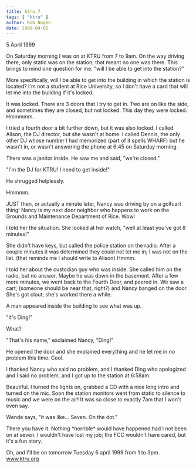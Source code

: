 ```yaml
---
title: ktru 7
tags: [ "ktru" ]
author: Rob Nugen
date: 1999-04-05
---
```


<p class=date>5 April 1999</p>

<p>On Saturday morning I was on at KTRU from 7 to 9am.  On the way driving there, only static was on the station; that meant no one was there.  This brings to mind one question for me: "will I be able to get into the station?"

<p>More specifically, will I be able to get into the building in which the station is located?  I'm not a student at Rice University, so I don't have a card that will let me into the building if it's locked.

<p>It was locked. There are 3 doors that I try to get in. Two are on like the side, and sometimes they are closed, but not locked. This day they were locked.  Hmmmmm.

<p>I tried a fourth door a bit further down, but it was also locked. I called Alison, the DJ director, but she wasn't at home. I called Dennis, the only other DJ whose number I had memorized (part of it spells WHARF) but he wasn't in, or wasn't answering the phone at 6:45 on Saturday morning.

<p>There was a janitor inside.  He saw me and said, "we're closed."

<p>"I'm the DJ for KTRU! I need to get inside!"

<p>He shrugged helplessly.

<p>Hmmmm.

<p>JUST then, or actually a minute later, Nancy was driving by on a golfcart thing!  Nancy is my next door neighbor who happens to work on the Grounds and Maintenance Department of Rice. Wow!

<p>I told her the situation.  She looked at her watch, "well at least you've got 8 minutes!"

<p>She didn't have keys, but called the police station on the radio.  After a couple minutes it was determined they could not let me in; I was not on the list. (that reminds me I should write to Alison)  Hmmm.

<p>I told her about the custodian guy who was inside.  She called him on the radio, but no answer.  Maybe he was down in the basement.  After a few more minutes, we went back to the Fourth Door, and peered in.  We saw a cart; (someone should be near that, right?) and Nancy banged on the door.  She's got clout; she's worked there a while.

<p>A man appeared inside the building to see what was up.

<p>"It's Ding!"

<p>What?

<p>"That's his name," exclaimed Nancy, "Ding!"

<p>He opened the door and she explained everything and he let me in no problem this time.  Cool.

<p>I thanked Nancy who said no problem, and I thanked Ding who apologized and I said no problem, and I got up to the station at 6:58am.

<p>Beautiful.  I turned the lights on, grabbed a CD with a nice long intro and turned on the mic.  Soon the station monitors went from static to silence to music and we were on the air!  It was so close to exactly 7am that I won't even say.

<p>Wende says, "it was like... Seven. On the dot."

<p>There you have it.  Nothing *horrible* would have happened had I not been on at seven.  I wouldn't have lost my job; the FCC wouldn't have cared, but it's a fun story.

<p>Oh, and I'll be on tomorrow Tuesday 6 april 1999 from 1 to 3pm.  <a href="http://www.ktru.org">www.ktru.org</a>
